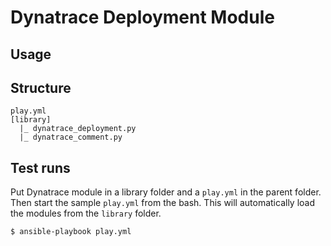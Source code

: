 # Dynatrace Deployment Module

## Usage

## Structure

```
play.yml
[library]
  |_ dynatrace_deployment.py
  |_ dynatrace_comment.py
```

## Test runs

Put Dynatrace module in a library folder and a ```play.yml``` in the parent folder.
Then start the sample ```play.yml``` from the bash. This will automatically load the modules from the ```library``` folder.

```
$ ansible-playbook play.yml
```


